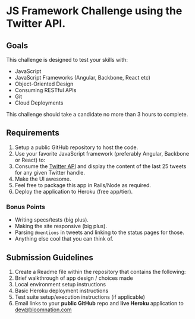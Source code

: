 # JS Framework Challenge using the Twitter API.

## Goals

This challenge is designed to test your skills with:

* JavaScript
* JavaScript Frameworks (Angular, Backbone, React etc)
* Object-Oriented Design 
* Consuming RESTful APIs
* Git
* Cloud Deployments

This challenge should take a candidate no more than 3 hours to complete.

## Requirements

1. Setup a public GitHub repository to host the code.
1. Use your favorite JavaScript framework (preferably Angular, Backbone or React) to:
  1. Consume the [Twitter API](https://dev.twitter.com/docs/api) and display the content of the last 25 tweets for any given Twitter handle.
  1. Make the UI awesome.
  1. Feel free to package this app in Rails/Node as required.
1. Deploy the application to Heroku (free app/tier).

### Bonus Points

* Writing specs/tests (big plus).
* Making the site responsive (big plus).
* Parsing `@mentions` in tweets and linking to the status pages for those.
* Anything else cool that you can think of.

## Submission Guidelines

1. Create a Readme file within the repository that contains the following:
  1. Brief walkthrough of app design / choices made
  1. Local environment setup instructions
  1. Basic Heroku deployment instructions
  1. Test suite setup/execution instructions (if applicable) 
1. Email links to your **public GitHub** repo and **live Heroku** application to [dev@bloomnation.com](mailto:dev@bloomnation.com)
